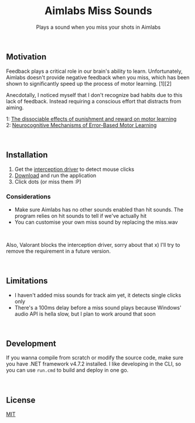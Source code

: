 <h1 align="center">Aimlabs Miss Sounds</h1>

<p align="center">Plays a sound when you miss your shots in Aimlabs</p>

<br>

## Motivation

Feedback plays a critical role in our brain's ability to learn. Unfortunately, Aimlabs doesn't provide negative feedback when you miss, which has been shown to significantly speed up the process of motor learning. [1][2]

Anecdotally, I noticed myself that I don't recognize bad habits due to this lack of feedback. Instead requiring a conscious effort that distracts from aiming.

1: [The dissociable effects of punishment and reward on motor learning](https://www.nature.com/articles/nn.3956)<br>
2: [Neurocognitive Mechanisms of Error-Based Motor Learning](https://link.springer.com/chapter/10.1007/978-1-4614-5465-6_3)

<br>

## Installation

1. Get the [interception driver](https://github.com/oblitum/Interception) to detect mouse clicks
2. [Download](https://github.com/x86cherry/aimlabs-miss-sounds/releases) and run the application
3. Click dots (or miss them :P)

### Considerations

- Make sure Aimlabs has no other sounds enabled than hit sounds. The program relies on hit sounds to tell if we've actually hit
- You can customise your own miss sound by replacing the miss.wav

<br>

Also, Valorant blocks the interception driver, sorry about that x) I'll try to remove the requirement in a future version.

<br>

## Limitations

- I haven't added miss sounds for track aim yet, it detects single clicks only
- There's a 100ms delay before a miss sound plays because Windows' audio API is hella slow, but I plan to work around that soon

<br>

## Development

If you wanna compile from scratch or modify the source code, make sure you have .NET framework v4.7.2 installed. I like developing in the CLI, so you can use `run.cmd` to build and deploy in one go.

<br>

## License

[MIT](LICENSE)
